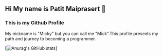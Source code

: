 ## Hi My name is Patit Maiprasert 👋
### This is my Github Profile

My nickname is "Micky" but you can call me "Mick".This profile presents my path and journey to becoming a programmer.

[![Anurag's GitHub stats](https://github-readme-stats.vercel.app/api?username=VizKey01)]

<!--
**VizKey01/VizKey01** is a ✨ _special_ ✨ repository because its `README.md` (this file) appears on your GitHub profile.

Here are some ideas to get you started:

- 🔭 I’m currently working on ...
- 🌱 I’m currently learning ...
- 👯 I’m looking to collaborate on ...
- 🤔 I’m looking for help with ...
- 💬 Ask me about ...
- 📫 How to reach me: ...
- 😄 Pronouns: ...
- ⚡ Fun fact: ...
-->
